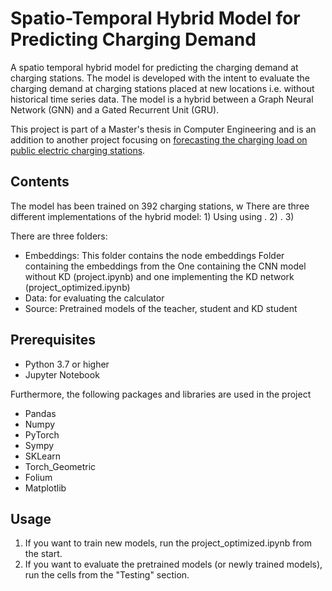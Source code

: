 # Spatio-Temporal Hybrid Model for Predicting Charging Demand
A spatio temporal hybrid model for predicting the charging demand at charging stations. The model is developed with the intent to evaluate the charging demand at charging stations placed at new locations i.e. without historical time series data. The model is a hybrid between a Graph Neural Network (GNN) and a Gated Recurrent Unit (GRU). 

This project is part of a Master's thesis in Computer Engineering and is an addition to another project focusing on [forecasting the charging load on public electric charging stations](https://github.com/wblachowski/bhmsds?fbclid=IwAR2WbJRLMxecP4a41iTjJR-_idug6anFvjFdz8XyinaZV7gA8OFwaah7MR8).


## Contents
The model has been trained on 392 charging stations, w
There are three different implementations of the hybrid model: 1) Using  using . 2) . 3)

There are three folders: 
- Embeddings: This folder contains the node embeddings Folder containing the embeddings from the One containing the CNN model without KD (project.ipynb) and one implementing the KD network (project_optimized.ipynb) 
- Data: for evaluating the calculator 
- Source: Pretrained models of the teacher, student and KD student 

## Prerequisites
- Python 3.7 or higher
- Jupyter Notebook 

Furthermore, the following packages and libraries are used in the project
- Pandas
- Numpy
- PyTorch
- Sympy
- SKLearn
- Torch_Geometric
- Folium
- Matplotlib

## Usage
1. If you want to train new models, run the project_optimized.ipynb from the start.
2. If you want to evaluate the pretrained models (or newly trained models), run the cells from the "Testing" section. 


